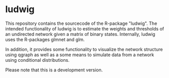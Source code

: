 # ludwig
This repository contains the sourcecode of the R-package "ludwig".
The intended functionality of ludwig is to estimate the weights and
thresholds of an undirected network given a matrix of binary states.
Internally, ludwig uses the R-packages glmnet and glm.

In addition, it provides some functionality to visualize the network 
structure using qgraph as well as a some means to simulate data from 
a network using conditional distributions.

Please note that this is a development version.
